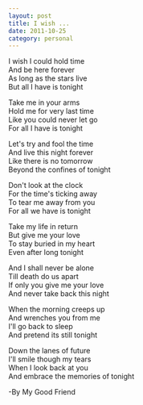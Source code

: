 ```yaml
---
layout: post
title: I wish ...
date: 2011-10-25
category: personal
---
```


I wish I could hold time  
And be here forever  
As long as the stars live  
But all I have is tonight  

Take me in your arms  
Hold me for very last time  
Like you could never let go  
For all I have is tonight  

Let's try and fool the time  
And live this night forever  
Like there is no tomorrow  
Beyond the confines of tonight  

Don't look at the clock  
For the time's ticking away  
To tear me away from you  
For all we have is tonight  

Take my life in return  
But give me your love  
To stay buried in my heart  
Even after long tonight  

And I shall never be alone  
Till death do us apart  
If only you give me your love  
And never take back this night  

When the morning creeps up  
And wrenches you from me  
I'll go back to sleep  
And pretend its still tonight  

Down the lanes of future  
I'll smile though my tears  
When I look back at you  
And embrace the memories of tonight  

-By My Good Friend  
